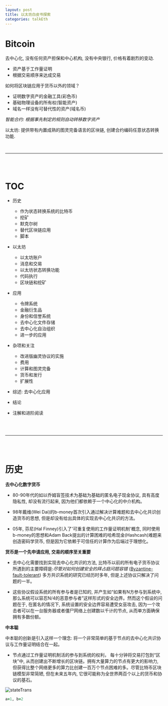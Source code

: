 ```yaml
---
layout: post
title: 以太坊白皮书探索
categories: talkEth
---
```



# Bitcoin
去中心化, 没有任何资产担保和中心机构, 没有中央银行, 价格有着剧烈的变动.

+ 资产基于工作量证明
+ 根据交易顺序来达成交易

如何将区块链应用于货币以外的领域？
+ 证明数字资产的金融工具(彩色币)
+ 基础物理设备的所有权(智能资产)
+ 域名一样没有可替代性的资产(域名币)

_智能合约: 根据事先制定的规则自动转移数字资产_

以太坊: 提供带有内置成熟的图灵完备语言的区块链, 创建合约编码任意状态转换功能.

<br>

---

<br><br>

# TOC

+ 历史
  + 作为状态转换系统的比特币
  + 挖矿
  + 默克尔树
  + 替代区块链应用
  + 脚本

+ 以太坊
  + 以太坊账户
  + 消息和交易
  + 以太坊状态转换功能
  + 代码执行
  + 区块链和挖矿

+ 应用
  + 令牌系统
  + 金融衍生品
  + 身份和信誉系统
  + 去中心化文件存储
  + 去中心化自治组织
  + 进一步的应用

+ 杂项和关注
  + 改进版幽灵协议的实施
  + 费用
  + 计算和图灵完备
  + 货币和发行
  + 扩展性

+ 综述: 去中心化应用
+ 结论
+ 注解和进阶阅读

<br><br>

---

<br><br>
# 历史

__去中心化数字货币__

+ 80-90年代的如以乔姆盲签技术为基础为基础的匿名电子现金协议, 具有高度隐私性, 却没有流行起来, 因为他们都依赖于一个中心化的中介机构。

+ 98年戴维(Wei Dai)的b-money首次引入通过解决计算难题和去中心化共识创造货币的思想, 但是却没有给出具体的实现去中心化共识的方法。

+ 05年, 芬尼(Hal Finney)引入了'可重复使用的工作量证明机制'概念, 同时使用b-money的思想和Adam Back提出的计算困难的哈希现金(Hashcash)难题来创造密码学货币, 但是因为它依赖于可信任的计算作为后端过于理想化。

__货币是一个先申请应用, 交易的顺序至关重要__


+ 去中心化需要找到实现去中心化共识的方法, 比特币以前的所有电子货币协议所遇到的主要障碍是:_尽管对如何创建安全的拜占庭问题容错_ ([Byzantine-fault-tolerant]) 多方共识系统的研究已经历时多年, 但是上述协议只解决了问题的一半。

+ 这些协议假设系统的所有参与者是已知的, 并产生如“如果有N方参与到系统中, 那么系统可以容忍N/4的恶意参与者”这样形式的安全边界。然而这个假设的问题在于, 在匿名的情况下, 系统设置的安全边界容易遭受女巫攻击, 因为一个攻击者可以在一台服务器或者僵尸网络上创建数以千计的节点, 从而单方面确保拥有多数份额。

__中本聪__

中本聪的创新是引入这样一个理念: 将一个非常简单的基于节点的去中心化共识协议与工作量证明结合在一起。

+ 节点通过工作量证明机制活的参与到系统的权利， 每十分钟将交易打包到“区块”中, 从而创建出不断增长的区块链。拥有大量算力的节点有更大的影响力, 但获得比整个网络更多的算力比创建一百万个节点困难的多。尽管比特币区块链模型非常简陋, 但在未来五年内, 它很可能称为全世界两百个以上的货币和协议的基石。

![stateTrans]

~~~ruby
a=1, b=2
~~~






[Byzantine-fault-tolerant]: https://en.wikipedia.org/wiki/Byzantine_fault_tolerance
[stateTrans]: {{"/_public/talkEth/whitePaper/statetrans.png"}}






